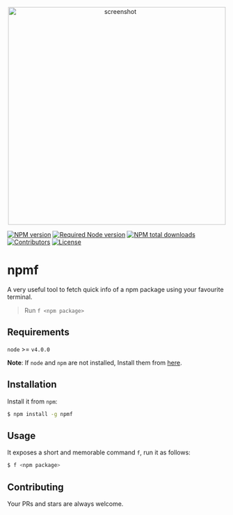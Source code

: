 <p align="center">
  <img src="https://raw.githubusercontent.com/rousan/npmf/develop/screenshot.png" width="500" alt="screenshot">
    <br>
</p>

[![NPM version](https://img.shields.io/npm/v/npmf.svg)](https://www.npmjs.com/package/npmf)
[![Required Node version](https://img.shields.io/node/v/npmf.svg)](https://www.npmjs.com/package/npmf)
[![NPM total downloads](https://img.shields.io/npm/dt/npmf.svg)](https://www.npmjs.com/package/npmf)
[![Contributors](https://img.shields.io/github/contributors/rousan/npmf.svg)](https://github.com/rousan/npmf/graphs/contributors)
[![License](https://img.shields.io/github/license/rousan/npmf.svg)](https://github.com/rousan/npmf/blob/master/LICENSE)

# npmf

A very useful tool to fetch quick info of a npm package using your favourite terminal.

> Run `f <npm package>`

## Requirements

`node` >= `v4.0.0`

**Note**: If `node` and `npm` are not installed, Install them from [here](https://nodejs.org/en/download/).

## Installation

Install it from `npm`:

```bash
$ npm install -g npmf
```

## Usage

It exposes a short and memorable command `f`, run it as follows:

```bash
$ f <npm package>
```

## Contributing

Your PRs and stars are always welcome.
